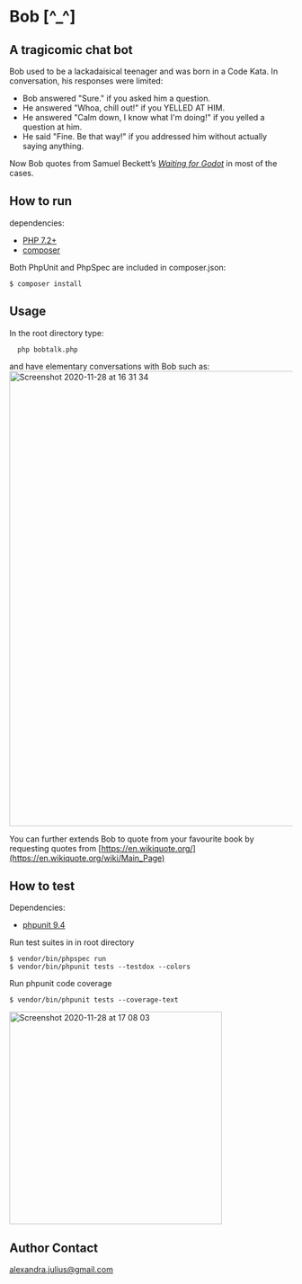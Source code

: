 # Bob [^_^]
## A tragicomic chat bot

Bob used to be a lackadaisical teenager and was born in a Code Kata.
In conversation, his responses were limited:
* Bob answered "Sure." if you asked him a question.
* He answered "Whoa, chill out!" if you YELLED AT HIM.
* He answered "Calm down, I know what I'm doing!" if you yelled a question at him.
* He said "Fine. Be that way!" if you addressed him without actually saying anything.

Now Bob quotes from Samuel Beckett’s [<em>Waiting for Godot</em>](https://en.wikipedia.org/wiki/Waiting_for_Godot) in most of the cases.

## How to run
dependencies:

* [PHP 7.2+](http://php.net/downloads.php)
* [composer](https://getcomposer.org/)

Both PhpUnit and PhpSpec are included in composer.json:
```
$ composer install
```

## Usage

In the root directory type:
      
      php bobtalk.php

and have elementary conversations with Bob such as:
<img width="810" alt="Screenshot 2020-11-28 at 16 31 34" src="https://user-images.githubusercontent.com/23189414/100519284-4ad18580-3197-11eb-85e6-d3c917f19699.png">

You can further extends Bob to quote from your favourite book by requesting quotes from [https://en.wikiquote.org/](https://en.wikiquote.org/wiki/Main_Page)

## How to test
Dependencies:

* [phpunit 9.4](https://phpunit.de/getting-started/phpunit-9.html)

Run test suites in in root directory
```
$ vendor/bin/phpspec run
$ vendor/bin/phpunit tests --testdox --colors
```
Run phpunit code coverage
```
$ vendor/bin/phpunit tests --coverage-text
```
<img width="378" alt="Screenshot 2020-11-28 at 17 08 03" src="https://user-images.githubusercontent.com/23189414/100520095-570c1180-319c-11eb-845c-9841af212c27.png">

## Author Contact
[alexandra.julius@gmail.com](mailto:alexandra.julius@gmail.com)
